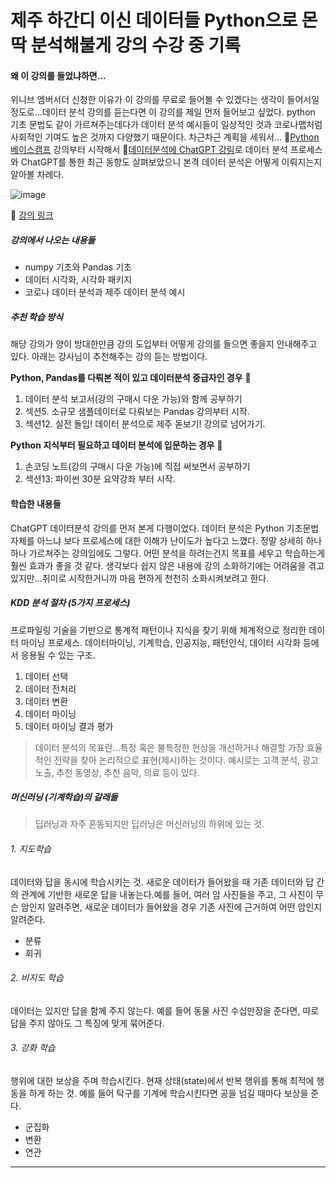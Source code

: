 # 제주 하간디 이신 데이터들 Python으로 몬딱 분석해불게 강의 수강 중 기록

#### 왜 이 강의를 들었냐하면...

위니브 엠버서더 신청한 이유가 이 강의를 무료로 들어볼 수 있겠다는 생각이 들어서일 정도로...데이터 분석 강의를 듣는다면 이 강의를 제일 먼저 들어보고 싶었다. python 기초 문법도 같이 가르쳐주는데다가 데이터 분석 예시들이 일상적인 것과 코로나맵처럼 사회적인 기여도 높은 것까지 다양했기 때문이다.
차근차근 계획을 세워서... 🔗[Python 베이스캠프](https://weniv.link/TiLkP2) 강의부터 시작해서
🔗[데이터분석에 ChatGPT 강림](https://weniv.link/3ifLdu)로 데이터 분석 프로세스와 ChatGPT를 통한 최근 동향도 살펴보았으니 본격 데이터 분석은 어떻게 이뤄지는지 알아볼 차례다.

![image](https://github.com/user-attachments/assets/b127bdc3-271d-4458-8319-bebf5a682fb7)

🔗 [강의 링크](https://www.inflearn.com/course/%EC%A0%9C%EC%A3%BC%EC%BD%94%EB%94%A9%EB%B2%A0%EC%9D%B4%EC%8A%A4%EC%BA%A0%ED%94%84-%ED%8C%8C%EC%9D%B4%EC%8D%AC-%EB%8D%B0%EC%9D%B4%ED%84%B0%EB%B6%84%EC%84%9D)

##### 강의에서 나오는 내용들

- numpy 기초와 Pandas 기초
- 데이터 시각화, 시각화 패키지
- 코로나 데이터 분석과 제주 데이터 분석 예시

##### 추천 학습 방식

해당 강의가 양이 방대한만큼 강의 도입부터 어떻게 강의를 들으면 좋을지 안내해주고 있다.
아래는 강사님이 추천해주는 강의 듣는 방법이다.

**Python, Pandas를 다뤄본 적이 있고 데이터분석 중급자인 경우** 🐇

1. 데이터 분석 보고서(강의 구매시 다운 가능)와 함께 공부하기
2. 섹션5. 소규모 샘플데이터로 다뤄보는 Pandas 강의부터 시작.
3. 섹션12. 실전 돌입! 데이터 분석으로 제주 돋보기! 강의로 넘어가기.

**Python 지식부터 필요하고 데이터 분석에 입문하는 경우** 🐢

1. 손코딩 노트(강의 구매시 다운 가능)에 직접 써보면서 공부하기
2. 섹션13: 파이썬 30분 요약강좌 부터 시작.

#### 학습한 내용들

ChatGPT 데이터분석 강의를 먼저 본게 다행이었다. 데이터 분석은 Python 기초문법 자체를 아느냐 보다 프로세스에 대한 이해가 난이도가 높다고 느꼈다. 정말 상세히 하나하나 가르쳐주는 강의임에도 그렇다. 어떤 분석을 하려는건지 목표를 세우고 학습하는게 훨씬 효과가 좋을 것 같다. 생각보다 쉽지 않은 내용에 강의 소화하기에는 어려움을 겪고 있지만...취미로 시작한거니까 마음 편하게 천천히 소화시켜보려고 한다.

##### KDD 분석 절차 (5가지 프로세스)

프로파일링 기술을 기반으로 통계적 패턴이나 지식을 찾기 위해 체계적으로 정리한 데이터 마이닝 프로세스. 데이터마이닝, 기계학습, 인공지능, 패턴인식, 데이터 시각화 등에서 응용될 수 있는 구조.

1. 데이터 선택
2. 데이터 전처리
3. 데이터 변환
4. 데이터 마이닝
5. 데이터 마이닝 결과 평가

> 데이터 분석의 목표란...특정 혹은 불특정한 현상을 개선하거나 해결할 가장 효율적인 전략을 찾아 논리적으로 표현(제시)하는 것이다. 예시로는 고객 분석, 광고노출, 추천 동영상, 추천 음악, 의료 등이 있다.

##### 머신러닝 (기계학습)의 갈래들

> 딥러닝과 자주 혼동되지만 딥러닝은 머신러닝의 하위에 있는 것.

###### 1. 지도학습

데이터와 답을 동시에 학습시키는 것. 새로운 데이터가 들어왔을 때 기존 데이터와 답 간의 관계에 기반한 새로운 답을 내놓는다.예를 들어, 여러 암 사진들을 주고, 그 사진이 무슨 암인지 알려주면, 새로운 데이터가 들어왔을 경우 기존 사진에 근거하여 어떤 암인지 알려준다.

- 분류
- 회귀

###### 2. 비지도 학습

데이터는 있지만 답을 함께 주지 않는다. 예를 들어 동물 사진 수십만장을 준다면, 따로 답을 주지 않아도 그 특징에 맞게 묶어준다.

###### 3. 강화 학습

행위에 대한 보상을 주며 학습시킨다. 현재 상태(state)에서 반복 행위를 통해 최적에 행동을 하게 하는 것. 예를 들어 탁구를 기계에 학습시킨다면 공을 넘길 때마다 보상을 준다.

- 군집화
- 변환
- 연관

---

